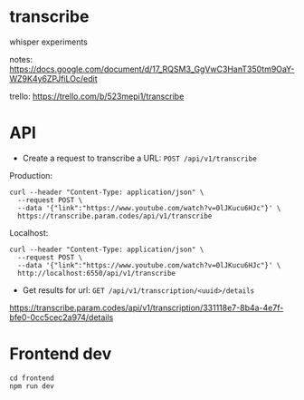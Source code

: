 # transcribe

whisper experiments

notes: https://docs.google.com/document/d/17_RQSM3_GgVwC3HanT350tm9OaY-WZ9K4y6ZPJfiLOc/edit

trello: https://trello.com/b/523mepi1/transcribe

# API

* Create a request to transcribe a URL: `POST /api/v1/transcribe`

Production:
```
curl --header "Content-Type: application/json" \
  --request POST \
  --data '{"link":"https://www.youtube.com/watch?v=0lJKucu6HJc"}' \
  https://transcribe.param.codes/api/v1/transcribe
```

Localhost:


```
curl --header "Content-Type: application/json" \
  --request POST \
  --data '{"link":"https://www.youtube.com/watch?v=0lJKucu6HJc"}' \
  http://localhost:6550/api/v1/transcribe
```
* Get results for url: `GET /api/v1/transcription/<uuid>/details`

https://transcribe.param.codes/api/v1/transcription/331118e7-8b4a-4e7f-bfe0-0cc5cec2a974/details


# Frontend dev

```
cd frontend
npm run dev
```
